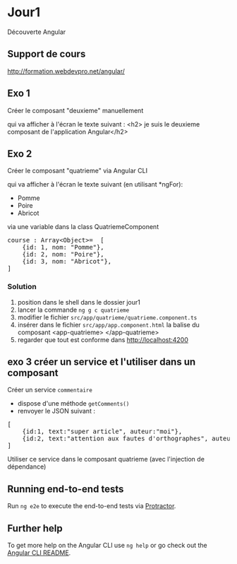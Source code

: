 # Jour1

Découverte Angular

## Support de cours

<a href="http://formation.webdevpro.net/angular/" target="_blank">http://formation.webdevpro.net/angular/</a>

## Exo 1

Créer le composant "deuxieme" manuellement

qui va afficher à l'écran le texte suivant :
&lt;h2&gt; je suis le deuxieme composant de l'application Angular&lt;/h2&gt;

## Exo 2

Créer le composant "quatrieme" via Angular CLI

qui va afficher à l'écran le texte suivant (en utilisant *ngFor):

- Pomme
- Poire
- Abricot

via une variable dans la class QuatriemeComponent
<pre>
course : Array&lt;Object&gt;=  [ 
    {id: 1, nom: "Pomme"}, 
    {id: 2, nom: "Poire"}, 
    {id: 3, nom: "Abricot"}, 
]
</pre>

### Solution

1. position dans le shell dans le dossier jour1
2. lancer la commande `ng g c quatrieme`
3. modifier le fichier `src/app/quatrieme/quatrieme.component.ts`
4. insérer dans le fichier `src/app/app.component.html` la balise du composant
 &lt;app-quatrieme&gt; &lt;/app-quatrieme&gt;
5. regarder que tout est conforme dans [http://localhost:4200](http://localhost:4200)


## exo 3 créer un service et l'utiliser dans un composant

Créer un service `commentaire`

- dispose d'une méthode `getComments()`
- renvoyer le JSON suivant :
<pre>
[
	{id:1, text:"super article", auteur:"moi"},
	{id:2, text:"attention aux fautes d'orthographes", auteur:"autre"},
]
</pre> 

Utiliser ce service dans le composant quatrieme (avec l'injection de dépendance)

## Running end-to-end tests

Run `ng e2e` to execute the end-to-end tests via [Protractor](http://www.protractortest.org/).

## Further help

To get more help on the Angular CLI use `ng help` or go check out the [Angular CLI README](https://github.com/angular/angular-cli/blob/master/README.md).
